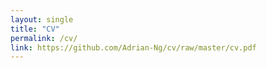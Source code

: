 ```yaml
---
layout: single
title: "CV"
permalink: /cv/
link: https://github.com/Adrian-Ng/cv/raw/master/cv.pdf
---
```

